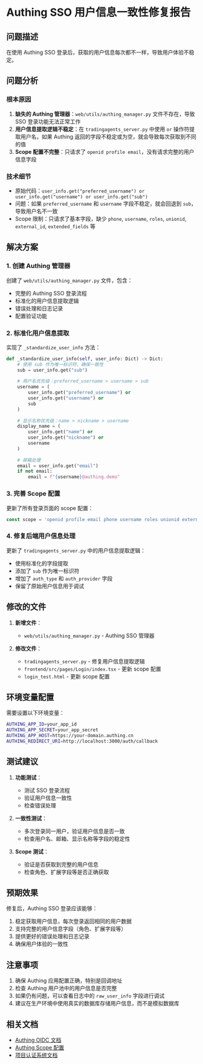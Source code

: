 # Authing SSO 用户信息一致性修复报告

## 问题描述

在使用 Authing SSO 登录后，获取的用户信息每次都不一样，导致用户体验不稳定。

## 问题分析

### 根本原因
1. **缺失的 Authing 管理器**：`web/utils/authing_manager.py` 文件不存在，导致 SSO 登录功能无法正常工作
2. **用户信息提取逻辑不稳定**：在 `tradingagents_server.py` 中使用 `or` 操作符提取用户名，如果 Authing 返回的字段不稳定或为空，就会导致每次获取到不同的值
3. **Scope 配置不完整**：只请求了 `openid profile email`，没有请求完整的用户信息字段

### 技术细节
- 原始代码：`user_info.get("preferred_username") or user_info.get("username") or user_info.get("sub")`
- 问题：如果 `preferred_username` 和 `username` 字段不稳定，就会回退到 `sub`，导致用户名不一致
- Scope 限制：只请求了基本字段，缺少 `phone`, `username`, `roles`, `unionid`, `external_id`, `extended_fields` 等

## 解决方案

### 1. 创建 Authing 管理器
创建了 `web/utils/authing_manager.py` 文件，包含：
- 完整的 Authing SSO 登录流程
- 标准化的用户信息提取逻辑
- 错误处理和日志记录
- 配置验证功能

### 2. 标准化用户信息提取
实现了 `_standardize_user_info` 方法：
```python
def _standardize_user_info(self, user_info: Dict) -> Dict:
    # 使用 sub 作为唯一标识符，确保一致性
    sub = user_info.get("sub")
    
    # 用户名优先级：preferred_username > username > sub
    username = (
        user_info.get("preferred_username") or 
        user_info.get("username") or 
        sub
    )
    
    # 显示名称优先级：name > nickname > username
    display_name = (
        user_info.get("name") or 
        user_info.get("nickname") or 
        username
    )
    
    # 邮箱处理
    email = user_info.get("email")
    if not email:
        email = f"{username}@authing.demo"
```

### 3. 完善 Scope 配置
更新了所有登录页面的 scope 配置：
```javascript
const scope = 'openid profile email phone username roles unionid external_id extended_fields';
```

### 4. 修复后端用户信息处理
更新了 `tradingagents_server.py` 中的用户信息提取逻辑：
- 使用标准化的字段提取
- 添加了 `sub` 作为唯一标识符
- 增加了 `auth_type` 和 `auth_provider` 字段
- 保留了原始用户信息用于调试

## 修改的文件

1. **新增文件**：
   - `web/utils/authing_manager.py` - Authing SSO 管理器

2. **修改文件**：
   - `tradingagents_server.py` - 修复用户信息提取逻辑
   - `frontend/src/pages/Login/index.tsx` - 更新 scope 配置
   - `login_test.html` - 更新 scope 配置

## 环境变量配置

需要设置以下环境变量：
```bash
AUTHING_APP_ID=your_app_id
AUTHING_APP_SECRET=your_app_secret
AUTHING_APP_HOST=https://your-domain.authing.cn
AUTHING_REDIRECT_URI=http://localhost:3000/auth/callback
```

## 测试建议

1. **功能测试**：
   - 测试 SSO 登录流程
   - 验证用户信息一致性
   - 检查错误处理

2. **一致性测试**：
   - 多次登录同一用户，验证用户信息是否一致
   - 检查用户名、邮箱、显示名称等字段的稳定性

3. **Scope 测试**：
   - 验证是否获取到完整的用户信息
   - 检查角色、扩展字段等是否正确获取

## 预期效果

修复后，Authing SSO 登录应该能够：
1. 稳定获取用户信息，每次登录返回相同的用户数据
2. 支持完整的用户信息字段（角色、扩展字段等）
3. 提供更好的错误处理和日志记录
4. 确保用户体验的一致性

## 注意事项

1. 确保 Authing 应用配置正确，特别是回调地址
2. 检查 Authing 用户池中的用户信息是否完整
3. 如果仍有问题，可以查看日志中的 `raw_user_info` 字段进行调试
4. 建议在生产环境中使用真实的数据库存储用户信息，而不是模拟数据库

## 相关文档

- [Authing OIDC 文档](https://docs.authing.cn/v2/concepts/oidc/)
- [Authing Scope 配置](https://docs.authing.cn/v2/concepts/oidc/oidc-overview.html#scope)
- [项目认证系统文档](../architecture/authentication.md)
